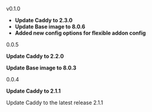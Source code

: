 v0.1.0

* **Update Caddy to 2.3.0**
* **Update Base image to 8.0.6**
* **Added new config options for flexible addon config**

0.0.5

**Update Caddy to 2.2.0**

**Update Base image to 8.0.3**

0.0.4

**Update Caddy to 2.1.1**

Update Caddy to the latest release 2.1.1
